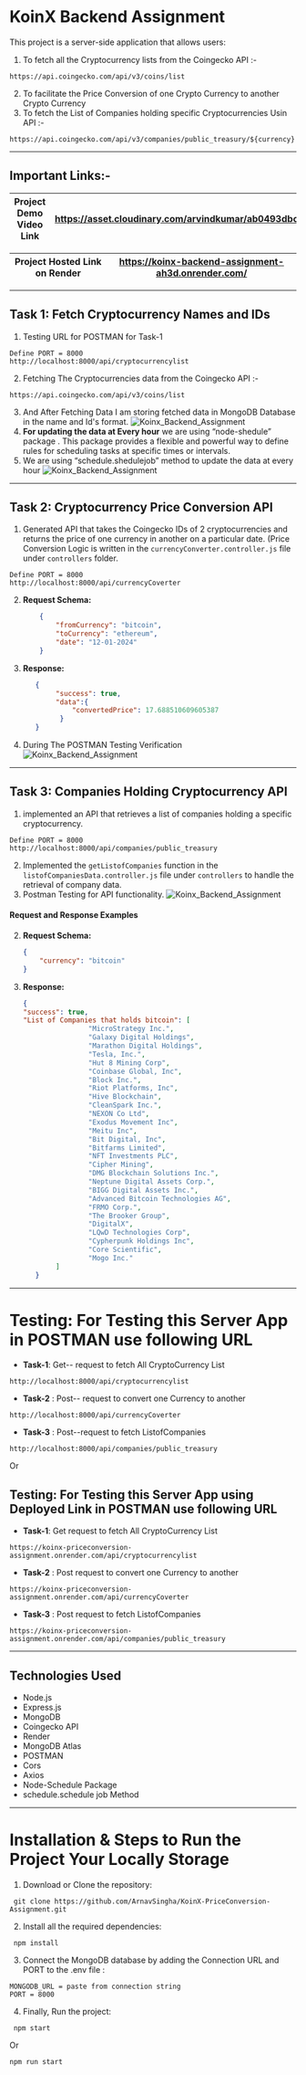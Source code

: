 # KoinX Backend Assignment 
This project is a server-side application that allows users: 
1. To fetch all the Cryptocurrency lists from the Coingecko API :-
```
https://api.coingecko.com/api/v3/coins/list
``` 
2. To facilitate the Price Conversion of one Crypto Currency to another Crypto Currency 
3. To fetch the List of Companies holding specific Cryptocurrencies Usin API :-
 ``` 
https://api.coingecko.com/api/v3/companies/public_treasury/${currency} 
```

---

## Important Links:- 
| Project  Demo Video Link | https://asset.cloudinary.com/arvindkumar/ab0493dbc217b32244ee32153eb75307|
|---|---|

| Project Hosted Link on Render |https://koinx-backend-assignment-ah3d.onrender.com/|
|---|---|

--- 

## Task 1: Fetch Cryptocurrency Names and IDs
1. Testing URL for POSTMAN for Task-1
```
Define PORT = 8000
http://localhost:8000/api/cryptocurrencylist
```

2. Fetching The Cryptocurrencies data from the Coingecko API :- 
```
https://api.coingecko.com/api/v3/coins/list 
``` 
3. And After Fetching Data I am storing fetched data in MongoDB Database in the name and Id's format.
![Koinx_Backend_Assignment ](./assets/2.png?raw=true " Koinx_Backend_Assignment ")
4. **For updating the data at Every hour** we are using “node-shedule” package . This package 
provides a flexible and powerful way to define rules for scheduling tasks at specific times or intervals.
5. We are using “schedule.shedulejob” method to update the data at every hour
![Koinx_Backend_Assignment ](./assets/3.png?raw=true " Koinx_Backend_Assignment ")

--- 
## Task 2: Cryptocurrency Price Conversion API

1. Generated API that takes the Coingecko IDs of 2 cryptocurrencies and returns the price of one currency in another on a particular date.
   (Price Conversion Logic is written in the `currencyConverter.controller.js` file under `controllers` folder. 
```
Define PORT = 8000
http://localhost:8000/api/currencyCoverter
```

2. **Request Schema:**
    ```json
        {
            "fromCurrency": "bitcoin",
            "toCurrency": "ethereum",
            "date": "12-01-2024"
        }
    ```
3. **Response:**
    ```json
       {
            "success": true,
            "data":{
                "convertedPrice": 17.688510609605387
             }
       }
    ```
4. During The POSTMAN Testing Verification
![Koinx_Backend_Assignment ](./assets/4.png?raw=true " Koinx_Backend_Assignment ")

---

## Task 3: Companies Holding Cryptocurrency API
1. implemented an API that retrieves a list of companies holding a specific cryptocurrency.
```
Define PORT = 8000
http://localhost:8000/api/companies/public_treasury
```
2. Implemented the `getListofCompanies` function in the `listofCompaniesData.controller.js` file under `controllers` to handle the retrieval of company data.
3. Postman Testing for API functionality.
![Koinx_Backend_Assignment ](./assets/5.png?raw=true " Koinx_Backend_Assignment ")

#### Request and Response Examples
2. **Request Schema:**
    ```json
    {
        "currency": "bitcoin"
    }
    ```
3. **Response:**
    ```json
    {
    "success": true,
    "List of Companies that holds bitcoin": [
                    "MicroStrategy Inc.",
                    "Galaxy Digital Holdings",
                    "Marathon Digital Holdings",
                    "Tesla, Inc.",
                    "Hut 8 Mining Corp",
                    "Coinbase Global, Inc",
                    "Block Inc.",
                    "Riot Platforms, Inc",
                    "Hive Blockchain",
                    "CleanSpark Inc.",
                    "NEXON Co Ltd",
                    "Exodus Movement Inc",
                    "Meitu Inc",
                    "Bit Digital, Inc",
                    "Bitfarms Limited",
                    "NFT Investments PLC",
                    "Cipher Mining",
                    "DMG Blockchain Solutions Inc.",
                    "Neptune Digital Assets Corp.",
                    "BIGG Digital Assets Inc.",
                    "Advanced Bitcoin Technologies AG",
                    "FRMO Corp.",
                    "The Brooker Group",
                    "DigitalX",
                    "LQwD Technologies Corp",
                    "Cypherpunk Holdings Inc",
                    "Core Scientific",
                    "Mogo Inc."
            ]
       }
    ```

--- 

#  Testing: For Testing this Server App in POSTMAN use following URL
- **Task-1**: Get-- request to fetch All CryptoCurrency List
```
http://localhost:8000/api/cryptocurrencylist
```
- **Task-2** : Post-- request to convert one Currency to another
```
http://localhost:8000/api/currencyCoverter
```
- **Task-3** : Post--request to fetch ListofCompanies
```
http://localhost:8000/api/companies/public_treasury
```
Or 

##  Testing: For Testing this Server App using Deployed Link in POSTMAN use following URL
- **Task-1**: Get request to fetch All CryptoCurrency List
```
https://koinx-priceconversion-assignment.onrender.com/api/cryptocurrencylist
```
- **Task-2** : Post request to convert one Currency to another
```
https://koinx-priceconversion-assignment.onrender.com/api/currencyCoverter
```
- **Task-3** : Post request to fetch ListofCompanies
```
https://koinx-priceconversion-assignment.onrender.com/api/companies/public_treasury
```
---

## Technologies Used

- Node.js
- Express.js
- MongoDB
- Coingecko API
- Render
- MongoDB Atlas
- POSTMAN
- Cors
- Axios
- Node-Schedule Package
- schedule.schedule job Method

--- 
# Installation & Steps to Run the Project Your Locally Storage
1. Download or Clone the repository:
``` 
 git clone https://github.com/ArnavSingha/KoinX-PriceConversion-Assignment.git
```

2. Install all the required dependencies:
```
 npm install
```

3. Connect the MongoDB database by adding the Connection URL and PORT to the .env file : 
 ```
MONGODB_URL = paste from connection string 
PORT = 8000
```
4. Finally, Run the project:
```
 npm start
```
Or
```
npm run start
```
